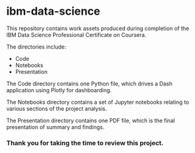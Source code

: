 # ibm-data-science

This repository contains work assets produced during completion of the IBM Data Science Professional Certificate on Coursera.

The directories include:
* Code
* Notebooks
* Presentation

The Code directory contains one Python file, which drives a Dash application using Plotly for dashboarding.

The Notebooks directory contains a set of Jupyter notebooks relating to various sections of the project analysis.

The Presentation directory contains one PDF file, which is the final presentation of summary and findings.

### Thank you for taking the time to review this project.
